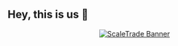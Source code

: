 ## Hey, this is us 👋

<p align="center">
  <a href="https://scaletrade.ai">
    <img alt="ScaleTrade Banner" src="https://github.com/ScaleTrade-Inc/.github/blob/main/profile/media/banner.png?raw=true"> 
  </a>
</p>
